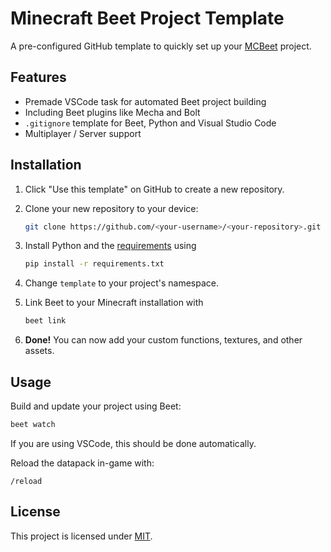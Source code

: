 # Minecraft Beet Project Template

A pre-configured GitHub template to quickly set up your [MCBeet](https://www.github.com/mcbeet) project.

## Features

- Premade VSCode task for automated Beet project building
- Including Beet plugins like Mecha and Bolt
- `.gitignore` template for Beet, Python and Visual Studio Code
- Multiplayer / Server support

## Installation

1. Click "Use this template" on GitHub to create a new repository.
2. Clone your new repository to your device:

   ```sh
   git clone https://github.com/<your-username>/<your-repository>.git
   ```

3. Install Python and the [requirements](requirements.txt) using

   ```sh
   pip install -r requirements.txt
   ```

4. Change `template` to your project's namespace.
6. Link Beet to your Minecraft installation with

   ```sh
   beet link
   ```

5. **Done!** You can now add your custom functions, textures, and other assets.

## Usage

Build and update your project using Beet:

```sh
beet watch
```

If you are using VSCode, this should be done automatically.

Reload the datapack in-game with:

```mcfunction
/reload
```

## License

This project is licensed under [MIT](LICENSE).
